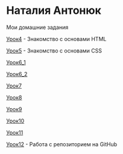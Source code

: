 

# Наталия Антонюк
Мои домашние задания

[Урок4](https://nataliia1003.github.io/lesson4/src/ "Моя готовая домашка") - Знакомство с основами HTML

[Урок5](https://nataliia1003.github.io/lesson5/src/ "Моя готовая домашка") - Знакомство с основами CSS

[Урок6_1](nataliia1003.github.io/lesson6/src/ "Моя готовая домашка")

[Урок6_2](адрес "Моя готовая домашка")

[Урок7](адрес "Моя готовая домашка")

[Урок8](адрес "Моя готовая домашка")

[Урок9](адрес "Моя готовая домашка")

[Урок10](адрес "Моя готовая домашка")

[Урок11](адрес "Моя готовая домашка")

[Урок12](https://nataliia1003.github.io/lesson12/ "Моя готовая домашка") - Работа с репозиторием на GitHub
